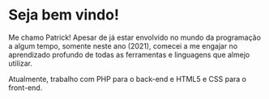 # Seja bem vindo!

Me chamo Patrick! Apesar de já estar envolvido no mundo da programação a algum tempo, somente neste ano (2021), comecei a me engajar no aprendizado profundo de todas as ferramentas e linguagens que almejo utilizar.

Atualmente, trabalho com PHP para o back-end e HTML5 e CSS para o front-end.
